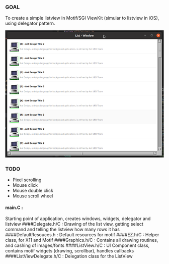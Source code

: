 ### GOAL
To create a simple listview in Motif/SGI ViewKit (simular to listview in iOS), using delegator pattern.

![alt text](Screenshot_2020-06-26_16-04-41.png)

### TODO
- Pixel scrolling
- Mouse click
- Mouse double click 
- Mouse scroll wheel

#### main.C :
Starting point of application, creates windows, widgets, delegator and listview
####Delegate.h/C :
Drawing of the list view, getting select command and telling the listview how many rows it has
####DefaultResouces.h :
Default resources for motif
####EZ.h/C :
Helper class, for X11 and Motif
####Graphics.h/C :
Contains all drawing routines, and cashing of images/fonts
####ListView.h/C :
UI Component class, contains motif widgets (drawing, scrollbar), handles callbacks
####ListViewDelegate.h/C :
Delegation class for the ListView
